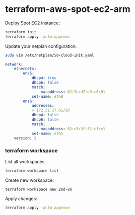 # terraform-aws-spot-ec2-arm

Deploy Spot EC2 instance:
```bash
terraform init
terraform apply -auto-approve
```

Update your netplan configuration:
```bash
sudo vim /etc/netplan/50-cloud-init.yaml
```
```yaml
network:
    ethernets:
        ens5:
            dhcp4: true
            dhcp6: false
            match:
                macaddress: 02:7c:d7:e8:c8:01
            set-name: eth0
        ens6:
            addresses:
            - 172.31.17.61/20
            dhcp4: false
            dhcp6: false
            match:
                macaddress: 02:c3:3f:32:cf:e1
            set-name: eth1
    version: 2
```


### terraform workspace

List all workspaces:
```bash
terraform workspace list
```

Create new workspace:
```bash
terraform workspace new 2nd-vm
```

Apply changes:
```bash
terraform apply -auto-approve
```

